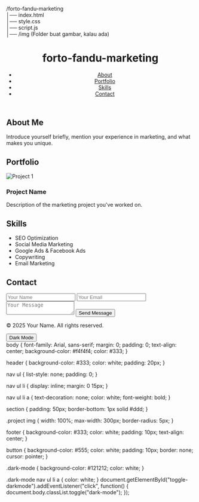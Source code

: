 /forto-fandu-marketing  
│── index.html  
│── style.css  
│── script.js  
│── /img  (Folder buat gambar, kalau ada)
<!DOCTYPE html>
<html lang="en">
<head>
    <meta charset="UTF-8">
    <meta name="viewport" content="width=device-width, initial-scale=1.0">
    <title>Portfolio - Your Name</title>
    <link rel="stylesheet" type="text/css" href="style.css">
</head>
<body>
    <header>
        <h1>forto-fandu-marketing</h1>
        <nav>
            <ul>
                <li><a href="#about">About</a></li>
                <li><a href="#portfolio">Portfolio</a></li>
                <li><a href="#skills">Skills</a></li>
                <li><a href="#contact">Contact</a></li>
            </ul>
        </nav>
    </header>
    <section id="about">
        <h2>About Me</h2>
        <p>Introduce yourself briefly, mention your experience in marketing, and what makes you unique.</p>
    </section>
    <section id="portfolio">
        <h2>Portfolio</h2>
        <div class="project">
            <img src="img/project1.jpg" alt="Project 1">
            <h3>Project Name</h3>
            <p>Description of the marketing project you've worked on.</p>
        </div>
    </section>

  <section id="skills">
        <h2>Skills</h2>
        <ul>
            <li>SEO Optimization</li>
            <li>Social Media Marketing</li>
            <li>Google Ads & Facebook Ads</li>
            <li>Copywriting</li>
            <li>Email Marketing</li>
        </ul>
    </section>

  <section id="contact">
        <h2>Contact</h2>
        <form>
            <input type="text" placeholder="Your Name">
            <input type="email" placeholder="Your Email">
            <textarea placeholder="Your Message"></textarea>
            <button type="submit">Send Message</button>
        </form>
    </section>

  <footer>
        <p>&copy; 2025 Your Name. All rights reserved.</p>
        <button id="toggle-darkmode">Dark Mode</button>
    </footer>

   <script src="script.js"></script>
</body>
</html>
body {
    font-family: Arial, sans-serif;
    margin: 0;
    padding: 0;
    text-align: center;
    background-color: #f4f4f4;
    color: #333;
}

header {
    background-color: #333;
    color: white;
    padding: 20px;
}

nav ul {
    list-style: none;
    padding: 0;
}

nav ul li {
    display: inline;
    margin: 0 15px;
}

nav ul li a {
    text-decoration: none;
    color: white;
    font-weight: bold;
}

section {
    padding: 50px;
    border-bottom: 1px solid #ddd;
}

.project img {
    width: 100%;
    max-width: 300px;
    border-radius: 5px;
}

footer {
    background-color: #333;
    color: white;
    padding: 10px;
    text-align: center;
}

button {
    background-color: #555;
    color: white;
    padding: 10px;
    border: none;
    cursor: pointer;
}

.dark-mode {
    background-color: #121212;
    color: white;
}

.dark-mode nav ul li a {
    color: white;
}
document.getElementById("toggle-darkmode").addEventListener("click", function() {
    document.body.classList.toggle("dark-mode");
});
